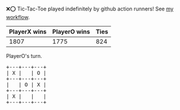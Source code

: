 :x::o: Tic-Tac-Toe played indefinitely by github action runners! See [my workflow](.github/workflows/play.yaml).

|PlayerX wins|PlayerO wins|Ties|
|-|-|-|
|1807|1775|824|

PlayerO's turn.

<pre>
+---+---+---+
| X |   | O |
+---+---+---+
|   | O | X |
+---+---+---+
| X |   |   |
+---+---+---+
</pre>